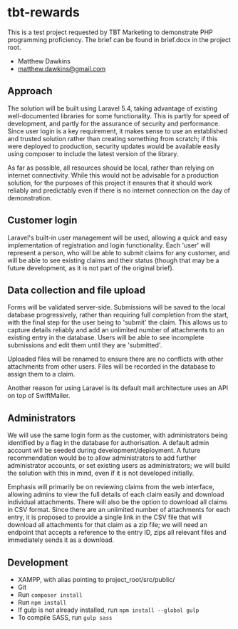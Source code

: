 # tbt-rewards

This is a test project requested by TBT Marketing to demonstrate PHP programming proficiency. The brief can be found in brief.docx in the project root.

- Matthew Dawkins
- matthew.dawkins@gmail.com

## Approach

The solution will be built using Laravel 5.4, taking advantage of existing well-documented libraries for some functionality. This is partly for speed of development, and partly for the assurance of security and performance. Since user login is a key requirement, it makes sense to use an established and trusted solution rather than creating something from scratch; if this were deployed to production, security updates would be available easily using composer to include the latest version of the library.

As far as possible, all resources should be local, rather than relying on internet connectivity. While this would not be advisable for a production solution, for the purposes of this project it ensures that it should work reliably and predictably even if there is no internet connection on the day of demonstration.

## Customer login

Laravel's built-in user management will be used, allowing a quick and easy implementation of registration and login functionality. Each 'user' will represent a person, who will be able to submit claims for any customer, and will be able to see existing claims and their status (though that may be a future development, as it is not part of the original brief).

## Data collection and file upload

Forms will be validated server-side. Submissions will be saved to the local database progressively, rather than requiring full completion from the start, with the final step for the user being to 'submit' the claim. This allows us to capture details reliably and add an unlimited number of attachments to an existing entry in the database. Users will be able to see incomplete submissions and edit them until they are 'submitted'.

Uploaded files will be renamed to ensure there are no conflicts with other attachments from other users. Files will be recorded in the database to assign them to a claim.

Another reason for using Laravel is its default mail architecture uses an API on top of SwiftMailer.

## Administrators

We will use the same login form as the customer, with administrators being identified by a flag in the database for authorisation. A default admin account will be seeded during development/deployment. A future recommendation would be to allow administrators to add further administrator accounts, or set existing users as administrators; we will build the solution with this in mind, even if it is not developed initially.

Emphasis will primarily be on reviewing claims from the web interface, allowing admins to view the full details of each claim easily and download individual attachments. There will also be the option to download all claims in CSV format. Since there are an unlimited number of attachments for each entry, it is proposed to provide a single link in the CSV file that will download all attachments for that claim as a zip file; we will need an endpoint that accepts a reference to the entry ID, zips all relevant files and immediately sends it as a download.

## Development

- XAMPP, with alias pointing to project_root/src/public/
- Git
- Run `composer install`
- Run `npm install`
- If gulp is not already installed, run `npm install --global gulp`
- To compile SASS, run `gulp sass`
